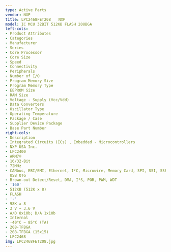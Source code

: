 ```yaml
---
type: Active Parts
vendor: NXP
title: LPC2468FET208　　NXP
model: IC MCU 32BIT 512KB FLASH 208BGA
left-cols:
- Product Attributes
- Categories
- Manufacturer
- Series
- Core Processor
- Core Size
- Speed
- Connectivity
- Peripherals
- Number of I/O
- Program Memory Size
- Program Memory Type
- EEPROM Size
- RAM Size
- Voltage - Supply (Vcc/Vdd)
- Data Converters
- Oscillator Type
- Operating Temperature
- Package / Case
- Supplier Device Package
- Base Part Number
right-cols:
- Description
- Integrated Circuits (ICs) , Embedded - Microcontrollers
- NXP USA Inc.
- LPC2400
- ARM7®
- 16/32-Bit
- 72MHz
- CANbus, EBI/EMI, Ethernet, I²C, Microwire, Memory Card, SPI, SSI, SSP, UART/USART,
  USB OTG
- Brown-out Detect/Reset, DMA, I²S, POR, PWM, WDT
- '160'
- 512KB (512K x 8)
- FLASH
- '-'
- 98K x 8
- 3 V ~ 3.6 V
- A/D 8x10b; D/A 1x10b
- Internal
- -40°C ~ 85°C (TA)
- 208-TFBGA
- 208-TFBGA (15x15)
- LPC2468
img: LPC2468FET208.jpg
---
```

